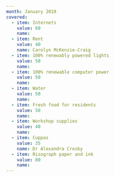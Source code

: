 ```yaml
---
month: January 2019
covered:
  - item: Internets
    value: 60
    name: 
  - item: Rent
    value: 40
    name: Carolyn McKenzie-Craig
  - item: 100% renewably powered lights
    value: 50
    name: 
  - item: 100% renewable computer power
    value: 50
    name: 
  - item: Water
    value: 50
    name: 
  - item: Fresh food for residents
    value: 50
    name: 
  - item: Workshop supplies
    value: 40
    name: 
  - item: Cuppas
    value: 35
    name: Dr Alexandra Crosby
  - item: Risograph paper and ink
    value: 80
    name: 
---
```

